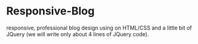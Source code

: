 # Responsive-Blog
responsive, professional blog design using on HTML/CSS and a little bit of JQuery (we will write only about 4 lines of JQuery code).
